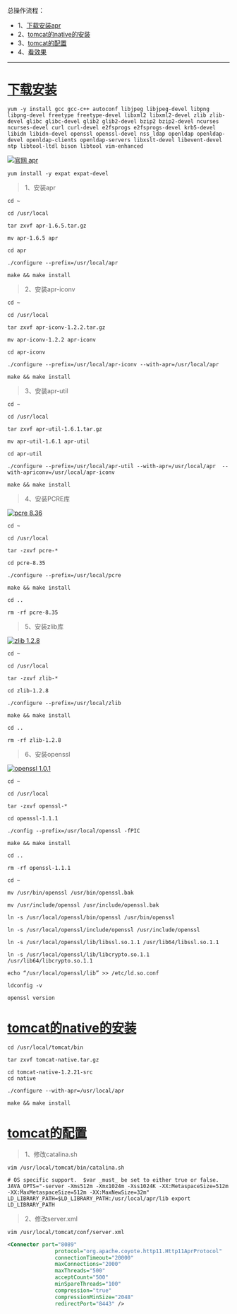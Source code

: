 总操作流程：
- 1、[下载安装apr](#tomcat-01)
- 2、[tomcat的native的安装](#tomcat-02)
- 3、[tomcat的配置](#tomcat-03)
- 4、[看效果](#tomcat-04)

***
# <a name="tomcat-01" href="#" >下载安装</a>


```shell
yum -y install gcc gcc-c++ autoconf libjpeg libjpeg-devel libpng libpng-devel freetype freetype-devel libxml2 libxml2-devel zlib zlib-devel glibc glibc-devel glib2 glib2-devel bzip2 bzip2-devel ncurses ncurses-devel curl curl-devel e2fsprogs e2fsprogs-devel krb5-devel libidn libidn-devel openssl openssl-devel nss_ldap openldap openldap-devel openldap-clients openldap-servers libxslt-devel libevent-devel ntp libtool-ltdl bison libtool vim-enhanced 
```

[![](https://img.shields.io/badge/官网-apr-green.svg "官网 apr")](http://apache.spd.co.il/apr/https://pan.baidu.com/s/1DY1I_ivM9HpQgyZ0YyErog)


```
yum install -y expat expat-devel
```
 
> 1、安装apr

```
cd ~

cd /usr/local

tar zxvf apr-1.6.5.tar.gz

mv apr-1.6.5 apr

cd apr

./configure --prefix=/usr/local/apr

make && make install

```

> 2、安装apr-iconv

```
cd ~

cd /usr/local

tar zxvf apr-iconv-1.2.2.tar.gz

mv apr-iconv-1.2.2 apr-iconv

cd apr-iconv

./configure --prefix=/usr/local/apr-iconv --with-apr=/usr/local/apr

make && make install
```

> 3、安装apr-util

```
cd ~

cd /usr/local

tar zxvf apr-util-1.6.1.tar.gz

mv apr-util-1.6.1 apr-util

cd apr-util

./configure --prefix=/usr/local/apr-util --with-apr=/usr/local/apr  --with-apriconv=/usr/local/apr-iconv

make && make install
```


> 4、安装PCRE库

[![](https://img.shields.io/badge/pcre-8.36-green.svg "pcre 8.36")](https://pan.baidu.com/s/1JHv_Hl-8SPWbpghayqgZyw)

```shell
cd ~ 

cd /usr/local

tar -zxvf pcre-*

cd pcre-8.35

./configure --prefix=/usr/local/pcre

make && make install

cd ..

rm -rf pcre-8.35
```

> 5、安装zlib库

[![](https://img.shields.io/badge/zlib-1.2.8-green.svg "zlib 1.2.8")](https://pan.baidu.com/s/1fifNwLYSFjMmfoC2bPjuvg)

```shell
cd ~ 

cd /usr/local

tar -zxvf zlib-*

cd zlib-1.2.8

./configure --prefix=/usr/local/zlib

make && make install

cd ..

rm -rf zlib-1.2.8
```

> 6、安装openssl

[![](https://img.shields.io/badge/openssl-1.0.1-green.svg "openssl 1.0.1")](https://pan.baidu.com/s/1byGEoY7wTBfVchWT69djeA)

```shell
cd ~ 

cd /usr/local

tar -zxvf openssl-*

cd openssl-1.1.1

./config --prefix=/usr/local/openssl -fPIC

make && make install

cd ..

rm -rf openssl-1.1.1

cd ~

mv /usr/bin/openssl /usr/bin/openssl.bak

mv /usr/include/openssl /usr/include/openssl.bak

ln -s /usr/local/openssl/bin/openssl /usr/bin/openssl
 
ln -s /usr/local/openssl/include/openssl /usr/include/openssl

ln -s /usr/local/openssl/lib/libssl.so.1.1 /usr/lib64/libssl.so.1.1

ln -s /usr/local/openssl/lib/libcrypto.so.1.1 /usr/lib64/libcrypto.so.1.1

echo “/usr/local/openssl/lib” >> /etc/ld.so.conf
 
ldconfig -v

openssl version
```

# <a name="tomcat-02" href="#" >tomcat的native的安装</a>

```
cd /usr/local/tomcat/bin

tar zxvf tomcat-native.tar.gz

cd tomcat-native-1.2.21-src
cd native

./configure --with-apr=/usr/local/apr

make && make install

```

# <a name="tomcat-03" href="#" >tomcat的配置</a>

> 1、修改catalina.sh

```shell
vim /usr/local/tomcat/bin/catalina.sh
```

```shell
# OS specific support.  $var _must_ be set to either true or false.
JAVA_OPTS="-server -Xms512m -Xmx1024m -Xss1024K -XX:MetaspaceSize=512m -XX:MaxMetaspaceSize=512m -XX:MaxNewSize=32m"
LD_LIBRARY_PATH=$LD_LIBRARY_PATH:/usr/local/apr/lib export LD_LIBRARY_PATH
```

> 2、修改server.xml

```
vim /usr/local/tomcat/conf/server.xml
```

```xml
<Connector port="8089"
               protocol="org.apache.coyote.http11.Http11AprProtocol"
               connectionTimeout="20000"
               maxConnections="2000"
               maxThreads="500"
               acceptCount="500"
               minSpareThreads="100"
               compression="true"
               compressionMinSize="2048"
               redirectPort="8443" />
```
